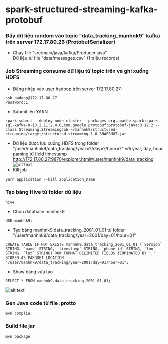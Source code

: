 # spark-structured-streaming-kafka-protobuf
### Đẩy dữ liệu random vào topic "data_tracking_manhnk9" kafka trên server 172.17.80.26 (ProtobufSerializer)
* Chạy file "src/main/java/kafka/Producer.java"  
Dữ liệu từ file "data/messages.csv" (1 triệu records)
### Job Streaming consume dữ liệu từ topic trên và ghi xuống HDFS
* Đăng nhập vào user hadoop trên server 172.17.80.27:
```
ssh hadoop@172.17.80.27
Password:1
```
* Submit lên YARN
```
spark-submit --deploy-mode cluster --packages org.apache.spark:spark-sql-kafka-0-10_2.11:2.4.0,com.google.protobuf:protobuf-java:3.12.2 --class Streaming.StreamingJob ~/manhnk9/structured-streaming/target/structured-streaming-1.0-SNAPSHOT.jar
```
* Dữ liệu được lưu xuống HDFS trong folder "/user/manhnk9/data_tracking/year=?/day=?/hour=?" với year, day, hour parsing từ field timestamp  
http://172.17.80.27:9870/explorer.html#/user/manhnk9/data_tracking
![alt text](https://i.imgur.com/1AY7TzL.png)
* Kill job
```
yarn application --kill application_name
```
### Tạo bảng Hive từ folder dữ liệu 
```
hive
```
* Chọn database manhnk9
```
USE manhnk9;
```
* Tạo bảng manhnk9.data_tracking_2001_01_01 từ folder "/user/manhnk9/data_tracking/year=2001/day=01/hour=01"
```
CREATE TABLE IF NOT EXISTS manhnk9.data_tracking_2001_01_01 (`version` STRING, `name` STRING, `timestamp` STRING, `phone_id` STRING, `lon` STRING, `lat` STRING) ROW FORMAT DELIMITED FIELDS TERMINATED BY ',' STORED AS PARQUET LOCATION "/user/manhnk9/data_tracking/year=2001/day=01/hour=01";
```
* Show bảng vừa tạo
```
SELECT * FROM manhnk9.data_tracking_2001_01_01;
```
![alt text](https://i.imgur.com/5gyzGkx.png)
### Gen Java code từ file .protto
```
mvn complie
```
### Build file jar
```
mvn package
```
